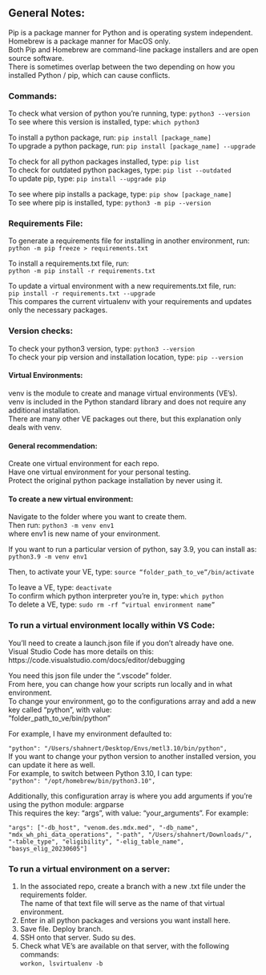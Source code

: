 <h2>General Notes:</h2>
Pip is a package manner for Python and is operating system independent.<br>
Homebrew is a package manner for MacOS only.<br>
Both Pip and Homebrew are command-line package installers and are open source software.<br>
There is sometimes overlap between the two depending on how you installed Python / pip, which can cause conflicts.

<h3>Commands:</h3>

To check what version of python you’re running, type: `python3 --version`  
To see where this version is installed, type: `which python3`

To install a python package, run: `pip install [package_name]`  
To upgrade a python package, run: `pip install [package_name] --upgrade`  

To check for all python packages installed, type: `pip list`  
To check for outdated python packages, type: `pip list --outdated`  
To update pip, type: `pip install --upgrade pip`  

To see where pip installs a package, type: `pip show [package_name]`  
To see where pip is installed, type: `python3 -m pip --version`

<h3>Requirements File:</h3>

To generate a requirements file for installing in another environment, run:  
`python -m pip freeze > requirements.txt`

To install a requirements.txt file, run:  
`python -m pip install -r requirements.txt`

To update a virtual environment with a new requirements.txt file, run:  
`pip install -r requirements.txt --upgrade`  
This compares the current virtualenv with your requirements and updates only the necessary packages.

<h3>Version checks:</h3>

To check your python3 version, type: `python3 --version`  
To check your pip version and installation location, type: `pip --version`

<h4>Virtual Environments:</h4>

venv is the module to create and manage virtual environments (VE’s).  
venv is included in the Python standard library and does not require any additional installation.  
There are many other VE packages out there, but this explanation only deals with venv.

<h4>General recommendation:</h4>
Create one virtual environment for each repo.<br>
Have one virtual environment for your personal testing.<br>
Protect the original python package installation by never using it.

<h4>To create a new virtual environment:</h4>

Navigate to the folder where you want to create them.  
Then run: `python3 -m venv env1`  
where env1 is new name of your environment.

If you want to run a particular version of python, say 3.9, you can install as:<br>
`python3.9 -m venv env1`

Then, to activate your VE, type:
`source “folder_path_to_ve”/bin/activate`

To leave a VE, type: `deactivate`<br>
To confirm which python interpreter you’re in, type: `which python`<br>
To delete a VE, type: `sudo rm -rf “virtual environment name”`

<h3>To run a virtual environment locally within VS Code:</h3>
You’ll need to create a launch.json file if you don’t already have one.<br>
Visual Studio Code has more details on this: https://code.visualstudio.com/docs/editor/debugging

You need this json file under the “.vscode” folder.<br>
From here, you can change how your scripts run locally and in what environment.<br>
To change your environment, go to the configurations array and add a new key called “python”, with value:<br>
”folder_path_to_ve/bin/python”

For example, I have my environment defaulted to:

`"python": "/Users/shahnert/Desktop/Envs/metl3.10/bin/python",`<br>
If you want to change your python version to another installed version, you can update it here as well.<br>
For example, to switch between Python 3.10, I can type:<br>
`"python": "/opt/homebrew/bin/python3.10",`

Additionally, this configuration array is where you add arguments if you’re using the python module: argparse<br>
This requires the key: “args”, with value: “your_arguments”. For example:

`"args": ["-db_host", "venom.des.mdx.med", "-db_name", "mdx_wh_phi_data_operations", "-path", "/Users/shahnert/Downloads/", "-table_type", "eligibility", "-elig_table_name", "basys_elig_20230605"]`

<h3>To run a virtual environment on a server:</h3>

1) In the associated repo, create a branch with a new .txt file under the requirements folder.<br>
The name of that text file will serve as the name of that virtual environment.<br>
2) Enter in all python packages and versions you want install here.<br>
3) Save file. Deploy branch.<br>
4) SSH onto that server. Sudo su des.<br>
5) Check what VE’s are available on that server, with the following commands:<br>
`workon, lsvirtualenv -b`